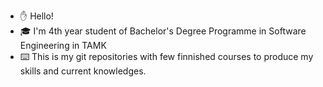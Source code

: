 - ✋ Hello! 
- 🎓 I'm 4th year student of Bachelor's Degree Programme in Software Engineering in TAMK
- ⌨️  This is my git repositories with few finnished courses to produce my skills and current knowledges. 
